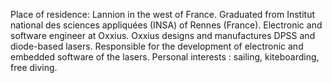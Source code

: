Place of residence: Lannion in the west of France.
Graduated from Institut national des sciences appliquées (INSA) of Rennes (France).
Electronic and software engineer at Oxxius. Oxxius designs and manufactures DPSS and diode-based lasers.
Responsible for the development of electronic and embedded software of the lasers.
Personal interests : sailing, kiteboarding, free diving.
